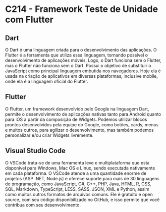 # C214 - Framework Teste de Unidade com Flutter

## Dart
O Dart é uma linguagem criada para o desenvolvimento das aplicações. O Flutter é a ferramenta que utiliza essa linguagem, tornando possível o desenvolvimento de aplicações móveis. Logo, o Dart funciona sem o Flutter, mas o Flutter não funciona sem o Dart. 
Possui o objetivo de substituir o JavaScript como principal linguagem embutida nos navegadores.
Hoje ela é usada na criação de aplicativos em diversas plataformas, inclusive mobile, onde ela é a linguagem oficial do Flutter.

## Flutter
O Flutter, um framework desenvolvido pelo Google na linguagem Dart, permite o desenvolvimento de aplicações nativas tanto para Android quanto para iOS a partir da composição de Widgets. Podemos utilizar blocos prontos desenvolvidos pela equipe do Google, como botões, cards, menus e muitos outros, para agilizar o desenvolvimento, mas também podemos personalizar e/ou criar Widgets livremente.


## Visual Studio Code
O VSCode trata-se de uma ferramenta leve e multiplataforma que esta disponível para Windows, Mac OS e Linux, sendo executada nativamente em cada plataforma.
O VSCode atende a uma quantidade enorme de projetos (ASP .NET, Node.js) e oferece suporte para mais de 30 linguagens de programação, como JavaScript, C#, C++, PHP, Java, HTML, R, CSS, SQL, Markdown, TypeScript, LESS, SASS, JSON, XML e Python, assim como muitos outros formatos de arquivos comuns.
Ele é gratuito e open source, com seu código disponibilizado no GitHub, e isso permite que você contribua com seu desenvolvimento.
